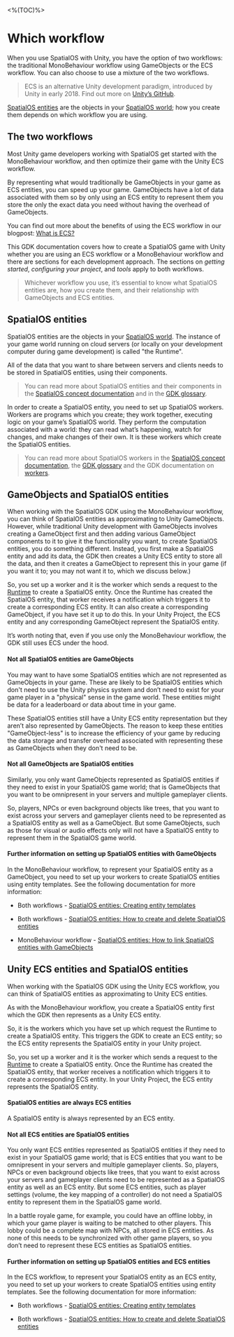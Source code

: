 [//]: # (Doc of docs reference 16+27)

<%(TOC)%>
# Which workflow

When you use SpatialOS with Unity, you have the option of two workflows: the traditional MonoBehaviour workflow using GameObjects or the ECS workflow. You can also choose to use a mixture of the two workflows.

> ECS is an alternative Unity development paradigm, introduced by Unity in early 2018. Find out more on [Unity’s GitHub](https://github.com/Unity-Technologies/EntityComponentSystemSamples/blob/master/Documentation/reference/workflows/ecs_in_detail.md#world).

[SpatialOS entities]({{urlRoot}}/reference/glossary#spatialos-entity) are the objects in your [SpatialOS world]({{urlRoot}}/reference/glossary#spatialos-world); how you create them depends on which workflow you are using.

## The two workflows

Most Unity game developers working with SpatialOS get started with the MonoBehaviour workflow, and then optimize their game with the Unity ECS workflow.

By representing what would traditionally be GameObjects in your game as ECS entities, you can speed up your game. GameObjects have a lot of data associated with them so by only using an ECS entity to represent them you store the only the exact data you need without having the overhead of GameObjects.

You can find out more about the benefits of using the ECS workflow in our blogpost: [What is ECS?](https://improbable.io/games/blog/unity-ecs-1)

This GDK documentation covers  how to create a SpatialOS game with Unity whether you are using an ECS workflow or a MonoBehaviour workflow and there are sections for each development approach.
The sections on _getting started_, _configuring your project_, and  _tools_ apply to both workflows.

> Whichever workflow you use, it’s essential to know what SpatialOS entities are, how you create them, and their relationship with GameObjects and ECS entities.

## SpatialOS entities

SpatialOS entities are the objects in your [SpatialOS world]({{urlRoot}}/reference/glossary#spatialos-world). The instance of your game world running on cloud servers (or locally on your development computer during game development) is called "the Runtime".

All of the data that you want to share between servers and clients needs to be stored in SpatialOS entities, using their components.

>You can read more about SpatialOS entities and their components in the [SpatialOS concept documentation](https://docs.improbable.io/reference/latest/shared/concepts/world-entities-components) and in the [GDK glossary]({{urlRoot}}/reference/glossary#spatialos-entity).

In order to create a SpatialOS entity, you need to set up SpatialOS workers. Workers are programs which you create; they work together, executing logic on your game’s SpatialOS world. They perform the computation associated with a world: they can read what’s happening, watch for changes, and make changes of their own. It is these workers which create the SpatialOS entities.

>You can read more about SpatialOS workers in the [SpatialOS concept documentation](https://docs.improbable.io/reference/latest/shared/concepts/workers-load-balancing), the [GDK glossary]({{urlRoot}}/reference/glossary#worker) and the GDK documentation on [workers]({{urlRoot}}/reference/concepts/worker).  

## GameObjects and SpatialOS entities

When working with the SpatialOS GDK using the MonoBehaviour workflow, you can think of SpatialOS entities as approximating to Unity GameObjects. However, while traditional Unity development with GameObjects involves creating a GameObject first and then adding various GameObject components to it to give it the functionality you want, to create SpatialOS entities, you do something different. Instead, you first make a SpatialOS entity and add its data, the GDK then creates a Unity ECS entity to store all the data, and then it creates a GameObject to represent this in your game (if you want it to; you may not want it to, which we discuss below.)

So, you set up a worker and it is the worker which sends a request to the [Runtime]({{urlRoot}}/reference/glossary#spatialos-runtime) to create a SpatialOS entity. Once the Runtime has created the SpatialOS entity, that worker receives a notification which triggers it to create a corresponding ECS entity. It can also create a corresponding GameObject, if you have set it up to do this. In your Unity Project, the ECS entity and any corresponding GameObject represent the SpatialOS entity.

It’s worth noting that, even if you use only the MonoBehaviour workflow, the GDK still uses ECS under the hood.

#### Not all SpatialOS entities are GameObjects

You may want to have some SpatialOS entities which are not represented as GameObjects in your game. These are likely to be SpatialOS entities which don't need to use the Unity physics system and don’t need to exist for your game player in a "physical" sense in the game world. These entities might be data for a leaderboard or data about time in your game.

These SpatialOS entities still have a Unity ECS entity representation but they aren’t also represented by GameObjects. The reason to keep these entities "GameObject-less" is to increase the efficiency of your game by reducing the data storage and transfer overhead associated with representing these as GameObjects when they don't need to be.

#### Not all GameObjects are SpatialOS entities

Similarly, you only want GameObjects represented as SpatialOS entities if they need to exist in your SpatialOS game world; that is GameObjects that you want to be omnipresent in your servers and multiple gameplayer clients.

So, players, NPCs or even background objects like trees, that you want to exist across your servers and gameplayer clients need to be represented as a SpatialOS entity as well as a GameObject.  But some GameObjects, such as those for visual or audio effects only will not have a SpatialOS entity to represent them in the SpatialOS game world.

#### Further information on setting up SpatialOS entities with GameObjects

In the MonoBehaviour workflow, to represent your SpatialOS entity as a GameObject, you need to set up your workers to create SpatialOS entities using entity templates. See the following documentation for more information:

* Both workflows - [SpatialOS entities: Creating entity templates]({{urlRoot}}/reference/concepts/entity-templates)

* Both workflows - [SpatialOS entities: How to create and delete SpatialOS entities]({{urlRoot}}/reference/workflows/monobehaviour/interaction/commands/create-delete-spatialos-entities)

* MonoBehaviour workflow - [SpatialOS entities: How to link SpatialOS entities with GameObjects]({{urlRoot}}/reference/workflows/monobehaviour/linking/spatialos-entities)

## Unity ECS entities and SpatialOS entities

When working with the SpatialOS GDK using the Unity ECS workflow, you can think of SpatialOS entities as approximating to Unity ECS entities.

As with the MonoBehaviour workflow, you create a SpatialOS entity first which the GDK then represents as a Unity ECS entity.

So, it is the workers which you have set up which request the Runtime to create a SpatialOS entity. This triggers the GDK to create an ECS entity;  so the ECS entity represents the SpatialOS entity in your Unity project.

So, you set up a worker and it is the worker which sends a request to the [Runtime]({{urlRoot}}/reference/glossary#spatialos-runtime) to create a SpatialOS entity. Once the Runtime has created the SpatialOS entity, that worker receives a notification which triggers it to create a corresponding ECS entity. In your Unity Project, the ECS entity represents the SpatialOS entity.

#### SpatialOS entities are always ECS entities

A SpatialOS entity is always represented by an ECS entity.

#### Not all ECS entities are SpatialOS entities

You only want ECS entities represented as SpatialOS entities if they need to exist in your SpatialOS game world; that is ECS entities that you want to be omnipresent in your servers and multiple gameplayer clients. So, players, NPCs or even background objects like trees, that you want to exist across your servers and gameplayer clients need to be represented as a SpatialOS entity as well as an ECS entity.  But some ECS entities, such as player settings (volume, the key mapping of a controller) do not need a SpatialOS entity to represent them in the SpatialOS game world.

In a battle royale game, for example,  you could have an offline lobby, in which your game player is waiting to be matched to other players. This lobby could be a complete map with NPCs, all stored in ECS entities. As none of this needs to be synchronized with other game players, so you don’t need to represent these ECS entities as SpatialOS entities.

#### Further information on setting up SpatialOS entities and ECS entities

In the ECS workflow, to represent your SpatialOS entity as an ECS entity, you need to set up your workers to create SpatialOS entities using entity templates.  See the following documentation for more information:

* Both workflows - [SpatialOS entities: Creating entity templates]({{urlRoot}}/reference/concepts/entity-templates)

* Both workflows - [SpatialOS entities: How to create and delete SpatialOS entities]({{urlRoot}}/reference/workflows/monobehaviour/interaction/commands/create-delete-spatialos-entities)
